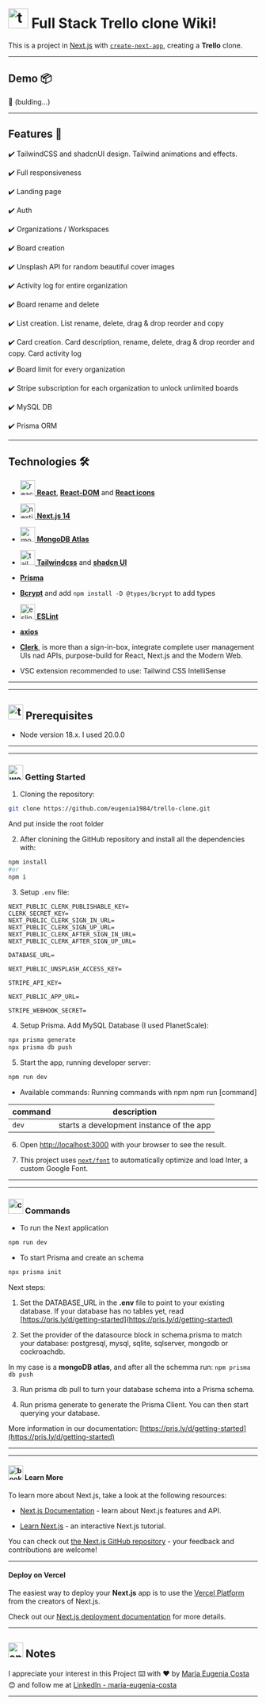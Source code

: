 #  <img width="40" height="40" src="https://img.icons8.com/color/40/trello.png" alt="trello"/> Full Stack Trello clone Wiki!

This is a project in [Next.js](https://nextjs.org/) with [`create-next-app`](https://github.com/vercel/next.js/tree/canary/packages/create-next-app), creating a **Trello** clone.


---

## Demo 📦

📌 (bulding...)

---

## Features 📢


✔️ TailwindCSS and shadcnUI design. Tailwind animations and effects.

✔️ Full responsiveness

✔️ Landing page

✔️ Auth

✔️ Organizations / Workspaces

✔️ Board creation

✔️ Unsplash API for random beautiful cover images

✔️ Activity log for entire organization

✔️ Board rename and delete

✔️ List creation. List rename, delete, drag & drop reorder and copy

✔️ Card creation. Card description, rename, delete, drag & drop reorder and copy. Card activity log

✔️ Board limit for every organization

✔️ Stripe subscription for each organization to unlock unlimited boards

✔️ MySQL DB

✔️ Prisma ORM


---

## Technologies 🛠️


- [<img width="30" height="30" src="https://img.icons8.com/plasticine/30/react.png" alt="react"/> **React**](https://react.dev/), [**React-DOM**](https://www.npmjs.com/package/react-dom) and  [**React icons**](https://react-icons.github.io/react-icons/)

- [<img width="30" height="30" src="https://img.icons8.com/fluency-systems-regular/30/nextjs.png" alt="nextjs"/> **Next.js 14**](https://nextjs.org/)

- [<img width="30" height="30" src="https://img.icons8.com/external-tal-revivo-color-tal-revivo/30/external-mongodb-a-cross-platform-document-oriented-database-program-logo-color-tal-revivo.png" alt="mongodb"/> **MongoDB Atlas**](https://www.mongodb.com/atlas/database)

- [<img width="30" height="30" src="https://img.icons8.com/color/30/tailwindcss.png" alt="tailwindcss"/> **Tailwindcss**](https://tailwindcss.com/) and [**shadcn UI**](https://ui.shadcn.com/)

- [**Prisma**](https://www.prisma.io/)

- [**Bcrypt**](https://www.npmjs.com/package/bcrypt) and add `npm install -D @types/bcrypt` to add types

- [<img width="30" height="30" src="https://img.icons8.com/color/30/eslint.png" alt="eslint"/> **ESLint**](https://eslint.org/)

- [**axios**](https://axios-http.com/docs/intro)

- [**Clerk**](https://clerk.com/), is more than a sign-in-box, integrate complete user management UIs nad APIs, purpose-build for React, Next.js and the Modern Web.

- VSC extension recommended to use: Tailwind CSS IntelliSense

---
---

## <img width="30" height="30" src="https://img.icons8.com/nolan/30/todo-list.png" alt="todo-list"/> Prerequisites

- Node version 18.x. I used 20.0.0

---
---


### <img width="30" height="30" src="https://img.icons8.com/dusk/30/workstation.png" alt="workstation"/>  Getting Started

1. Cloning the repository: 
```BASH
git clone https://github.com/eugenia1984/trello-clone.git
```

And put inside the root folder

2. After clonining the GitHub repository and install all the dependencies with:

```BASH
npm install
#or
npm i
``` 

3. Setup ``.env`` file:

```
NEXT_PUBLIC_CLERK_PUBLISHABLE_KEY=
CLERK_SECRET_KEY=
NEXT_PUBLIC_CLERK_SIGN_IN_URL=
NEXT_PUBLIC_CLERK_SIGN_UP_URL=
NEXT_PUBLIC_CLERK_AFTER_SIGN_IN_URL=
NEXT_PUBLIC_CLERK_AFTER_SIGN_UP_URL=

DATABASE_URL=

NEXT_PUBLIC_UNSPLASH_ACCESS_KEY=

STRIPE_API_KEY=

NEXT_PUBLIC_APP_URL=

STRIPE_WEBHOOK_SECRET=
```

4. Setup Prisma. Add MySQL Database (I used PlanetScale):

```BASH
npx prisma generate
npx prisma db push
```

5. Start the app, running developer server:

```BASH
npm run dev
```

- Available commands: Running commands with npm npm run [command]

| command | description |
| ------- | ----------- |
| `dev` | starts a development instance of the app |

6. Open [http://localhost:3000](http://localhost:3000) with your browser to see the result.

7. This project uses [`next/font`](https://nextjs.org/docs/basic-features/font-optimization) to automatically optimize and load Inter, a custom Google Font.

---
---

### <img width="30" height="30" src="https://img.icons8.com/color/30/command-line.png" alt="command-line"/> Commands

- To run the Next application

```BASH
npm run dev
``` 

- To start Prisma and create an schema

```BASH
npx prisma init
``` 

Next steps:

1. Set the DATABASE_URL in the **.env** file to point to your existing database. If your database has no tables yet, read [https://pris.ly/d/getting-started](https://pris.ly/d/getting-started)

2. Set the provider of the datasource block in schema.prisma to match your database: postgresql, mysql, sqlite, sqlserver, mongodb or cockroachdb.

In my case is a **mongoDB atlas**, and after all the schemma run: `npm prisma db push`

3. Run prisma db pull to turn your database schema into a Prisma schema.

4. Run prisma generate to generate the Prisma Client. You can then start querying your database.

More information in our documentation: [https://pris.ly/d/getting-started](https://pris.ly/d/getting-started)


---
---

#### <img width="30" height="30" src="https://img.icons8.com/color/30/book.png" alt="book"/> Learn More

To learn more about Next.js, take a look at the following resources:

- [Next.js Documentation](https://nextjs.org/docs) - learn about Next.js features and API.

- [Learn Next.js](https://nextjs.org/learn) - an interactive Next.js tutorial.

You can check out [the Next.js GitHub repository](https://github.com/vercel/next.js/) - your feedback and contributions are welcome!

---

#### Deploy on Vercel

The easiest way to deploy your **Next.js** app is to use the [Vercel Platform](https://vercel.com/new?utm_medium=default-template&filter=next.js&utm_source=create-next-app&utm_campaign=create-next-app-readme) from the creators of Next.js.

Check out our [Next.js deployment documentation](https://nextjs.org/docs/deployment) for more details.

---



## <img width="30" height="30" src="https://img.icons8.com/dusk/30/apple-notes.png" alt="apple-notes"/> Notes

I appreciate your interest in this Project ⌨️ with ❤️ by [María Eugenia Costa](https://github.com/eugenia1984) 😊 and follow me at [LinkedIn - maria-eugenia-costa](https://www.linkedin.com/in/maria-eugenia-costa/)

---

